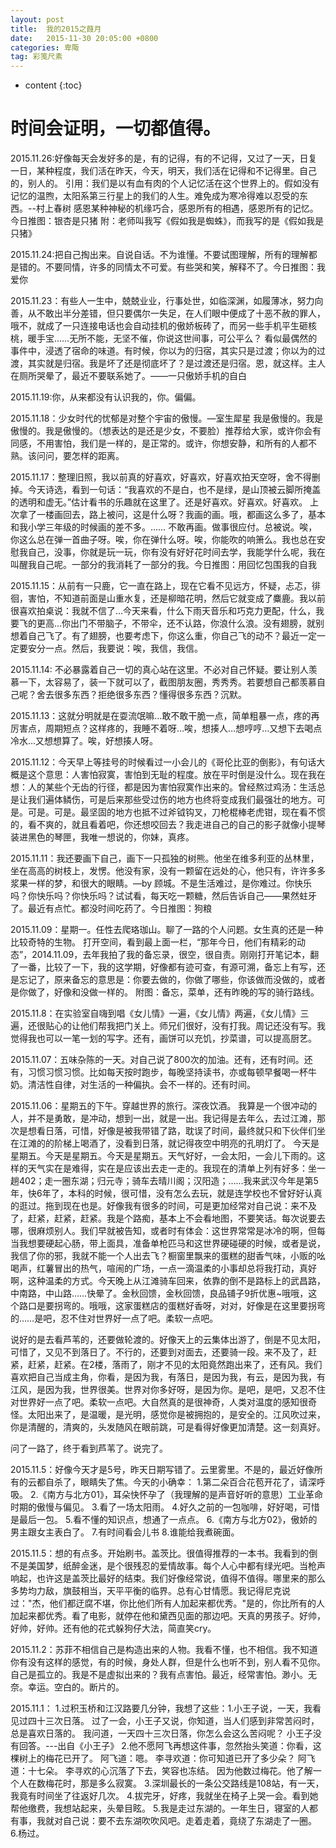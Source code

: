 ```yaml
---
layout: post
title:  我的2015之葭月
date:   2015-11-30 20:05:00 +0800
categories: 卑陬
tag: 彩笺尺素
---
```


* content
{:toc}


时间会证明，一切都值得。
====================================
2015.11.26:好像每天会发好多的是，有的记得，有的不记得，又过了一天，日复一日，某种程度，我们活在昨天，今天，明天，我们活在记得和不记得里。自己的，别人的。
引用：我们是以有血有肉的个人记忆活在这个世界上的。假如没有记忆的温煦，太阳系第三行星上的我们的人生。难免成为寒冷得难以忍受的东西。--村上春树
感恩某种神秘的机缘巧合，感恩所有的相遇，感恩所有的记忆。
今日推图：银杏是只猪
附：老师叫我写《假如我是蜘蛛》，而我写的是《假如我是只猪》

2015.11.24:把自己掏出来。自说自话。不为谁懂。不要试图理解，所有的理解都是错的。不要同情，许多的同情太不可爱。有些哭和笑，解释不了。今日推图：我爱你

2015.11.23：有些人一生中，兢兢业业，行事处世，如临深渊，如履薄冰，努力向善，从不敢出半分差错，但只要偶尔一失足，在人们眼中便成了十恶不赦的罪人，哦不，就成了一只连接电话也会自动挂机的傲娇板砖了，而另一些手机平生砸核桃，暖手宝……无所不能，无坚不催，你说这世间事，可公平么？
看似最偶然的事件中，浸透了宿命的味道。有时候，你以为的归宿，其实只是过渡；你以为的过渡，其实就是归宿。我是坏了还是彻底坏了？是过渡还是归宿。恩，就这样。主人在厕所哭晕了，最近不要联系她了。——一只傲娇手机的自白

2015.11.19:你，从来都没有认识我的，你。偏偏。

2015.11.18：少女时代的忧郁是对整个宇宙的傲慢。—室生犀星 我是傲慢的。我是傲慢的。我是傲慢的。（想表达的是还是少女，不要脸）推荐给大家，或许你会有同感，不用害怕，我们是一样的，是正常的。或许，你想安静，和所有的人都不熟。该问问，要怎样的距离。

2015.11.17：整理旧照，我以前真的好喜欢，好喜欢，好喜欢拍天空呀，舍不得删掉。今天诗选，看到一句话：“我喜欢的不是白，也不是绿，是山顶被云脚所掩盖的透明和虚无。”估计看书的乐趣就在这里了。还是好喜欢。好喜欢。好喜欢。
上次拿了一楼画回去，路上被问，这是什么呀？我画的画。哦，都画这么多了，基本和我小学三年级的时候画的差不多。……
不敢再画。做事很应付。总被说。唉，你这么总在弹一首曲子呀。唉，你在弹什么呀。唉，你能吹的响箫么。我也总在安慰我自己，没事，你就是玩一玩，你有没有好好花时间去学，我能学什么呢，我在叫醒我自己呢。一部分的我消耗了一部分的我。今日推图：用回忆包围我的自我

2015.11.15：从前有一只鹿，它一直在路上，现在它看不见远方，怀疑，忐忑，徘徊，害怕，不知道前面是山重水复，还是柳暗花明，然后它就变成了麋鹿。我以前很喜欢拍桌说：我就不信了…今天来看，什么下雨天音乐和巧克力更配，什么，我要飞的更高…你出门不带脑子，不带伞，还不认路，你浪什么浪。没有翅膀，就别想着自己飞了。有了翅膀，也要考虑下，你这么重，你自己飞的动不？最近一定一定要安分一点。然后，我要说：唉，我信，我信。

2015.11.14: 不必暴露着自己一切的真心站在这里。不必对自己怀疑。要让别人羡慕一下，太容易了，装一下就可以了，截图朋友圈，秀秀秀。若要想自己都羡慕自己呢？舍去很多东西？拒绝很多东西？懂得很多东西？沉默。

2015.11.13：这就分明就是在耍流氓嘛…敢不敢干脆一点，简单粗暴一点，疼的再厉害点，周期短点？这样疼的，我睡不着呀…唉，想揍人…想哼哼…又想下去喝点冷水…又想想算了。唉，好想揍人呀。

2015.11.12：今天早上等挂号的时候看过一小会儿的《哥伦比亚的倒影》，有句话大概是这个意思：人害怕寂寞，害怕到无耻的程度。放在平时倒是没什么。现在我在想：人的某些个无齿的行径，都是因为害怕寂寞作出来的。曾经熬过鸡汤：生活总是让我们遍体鳞伤，可是后来那些受过伤的地方也终将变成我们最强壮的地方。可是。可是。可是。最坚固的地方也抵不过斧钺钩叉，刀枪棍棒老虎钳，现在看不惯的，看不爽的，就且看着吧，你还想咬回去？我走进自己的自己的影子就像小提琴装进黑色的琴匣，我唯一想说的，你妹，真疼。

2015.11.11：我还要画下自己，画下一只孤独的树熊。他坐在维多利亚的丛林里，坐在高高的树枝上，发愣。他没有家，没有一颗留在远处的心，他只有，许许多多浆果一样的梦，和很大的眼睛。—by 顾城。不是生活难过，是你难过。你快乐吗？你快乐吗？你快乐吗？试试看，每天吃一颗糖，然后告诉自己——果然蛀牙了。最近有点忙。都没时间吃药了。今日推图：狗粮

2015.11.09：星期一。任性去爬珞珈山。聊了一路的个人问题。女生真的还是一种比较奇特的生物。
打开空间，看到最上面一栏，“那年今日，他们有精彩的动态”，2014.11.09，去年我拍了我的备忘录，很空，很自责。刚刚打开笔记本，翻了一番，比较了一下，我的这学期，好像都有迹可查，有源可溯，备忘上有写，还是忘记了，原来备忘的意思是：你要去做的，你做了哪些，你该做而没做的，或者是你做了，好像和没做一样的。
附图：备忘，菜单，还有昨晚的写的骑行路线。

2015.11.8：在实验室自嗨到唱《女儿情》一遍，《女儿情》两遍，《女儿情》三遍，还很贴心的让他们帮我把门关上。师兄们很好，没有打我。周记还没有写。我觉得我也可以一笔一划的写字。还有，画饼可以充饥，抄菜谱，可以提高厨艺。

2015.11.07：五味杂陈的一天。对自己说了800次的加油。还有，还有时间。还有，习惯习惯习惯。比如每天按时跑步，每晚坚持读书，亦或每顿早餐喝一杯牛奶。清洁性自律，对生活的一种偏执。会不一样的。还有时间。

2015.11.06：星期五的下午。穿越世界的旅行。深夜饮酒。
我算是一个很冲动的人，并不是勇敢，是冲动，想到一出，就是一出。我记得是去年么，去过江滩，那次是想看日落，可惜，好像是被我带错了路，耽误了时间，最终就只和下伙伴们坐在江滩的的阶梯上喝酒了，没看到日落，就记得夜空中明亮的孔明灯了。
今天是星期五。今天是星期五。今天是星期五。天气好好，一会太阳，一会儿下雨的。这样的天气实在是难得，实在是应该出去走一走的。我现在的清单上列有好多：坐一趟402；走一圈东湖；归元寺；骑车去晴川阁；汉阳造；……我来武汉今年是第5年，快6年了，本科的时候，很可惜，没有怎么去玩，就是连学校也不曾好好认真的逛过。拖到现在也是。好像我有很多的时间，可是更加经常对自己说：来不及了，赶紧，赶紧，赶紧。我是个路痴，基本上不会看地图，不要笑话。每次说要去哪，很麻烦别人。我们早就被告知，或者时有体会：这世界常常是冰冷的啊，但每当我想要硬起心肠，带上面具，准备单枪匹马和这世界硬碰硬的时候，或者是说，我信了你的邪，我就不能一个人出去飞？橱窗里飘来的蛋糕的甜香气味，小贩的吆喝声，红薯冒出的热气，喧闹的广场，一点一滴温柔的小事却总将我打动，真好啊，这种温柔的方式。今天晚上从江滩骑车回来，依靠的倒不是路标上的武昌路，中南路，中山路……快晕了。金秋回馈，金秋回馈，良品铺子9折优惠~哦哦，这个路口是要拐弯的。哦哦，这家蛋糕店的蛋糕好香呀，对对，好像是在这里要拐弯的……是吧，忍不住对世界好一点了吧。柔软一点吧。

说好的是去看芦苇的，还要做轮渡的。好像天上的云集体出游了，倒是不见太阳，可惜了，又见不到落日了。不行的，还要到对面去，还要骑一段。来不及了，赶紧，赶紧，赶紧。在2楼，落雨了，刚才不见的太阳竟然跑出来了，还有风。我们喜欢把自己当成主角，你看，是因为我，有落日，是因为我，有云，是因为我，有江风，是因为我，世界很美。世界对你多好呀，是因为你。是吧，是吧，又忍不住对世界好一点了吧。柔软一点吧。大自然真的是很神奇，人类对温度的感知很奇怪。太阳出来了，是温暖，是光明，感觉你是被拥抱的，是安全的。江风吹过来，你是清醒的，清爽的，头发随风在眼前跳，可是看得好像更加清楚。这一刻真好。

问了一路了，终于看到芦苇了。说完了。

2015.11.5：好像今天才是5号，昨天日期写错了。云里雾里。不是的，最近好像所有的云都自杀了，眼睛失了焦。今天的小确幸：
1.第二朵百合花苞开花了，请深呼吸。
2.《南方与北方01》，耳朵快怀孕了（我理解的是声音好听的意思）工业革命时期的傲慢与偏见。
3.看了一场太阳雨。
4.好久之前的一包咖啡，好好喝，可惜是最后一包。
5.看不懂的知识点，想通了一点点。
6.《南方与北方02》，傲娇的男主跟女主表白了。
7.有时间看会儿书
8.谁能给我煮碗面。

2015.11.5：想的有点多。开始刷书。盖茨比。很值得推荐的一本书。我看到的倒不是美国梦，纸醉金迷，是个很残忍的爱情故事。每个人心中都有绿光吧。当枪声响起，也许这是盖茨比最好的结束。我们好像经常说，值得不值得。哪里来的那么多势均力敌，旗鼓相当，天平平衡的临界。总有心甘情愿。我记得尼克说过："杰，他们都迂腐不堪，你比他们所有人加起来都优秀。"是的，你比所有的人加起来都优秀。看了电影，就停在他和黛西见面的那边吧。天真的男孩子。好帅，好帅，好帅。还有他的花式躲狗仔大法，简直笑cry。

2015.11.2：苏菲不相信自己是构造出来的人物。我看不懂，也不相信。我不知道你有没有这样的感觉，有的时候，身处人群，但是什么也听不到，别人看不见你。自己是孤立的。我是不是虚拟出来的？我有点害怕。最近，经常害怕。渺小。无奈。幸运。空白的。断片的。

2015.11.1：
1.过积玉桥和江汉路要几分钟，我想了这些：1.小王子说，一天，我看见过四十三次日落。 过了一会，小王子又说，你知道，当人们感到非常苦闷时，总是喜欢日落的。 我问道，一天四十三次日落，你怎么会这么苦闷呢？ 小王子没有回答。---出自《小王子》
2.他不愿阿飞再想这件事，忽然抬头笑道：你看，这棵树上的梅花已开了。 阿飞道：嗯。 李寻欢道：你可知道已开了多少朵？ 阿飞道：十七朵。 李寻欢的心沉落了下去，笑容也冻结。 因为他数过梅花。他了解一个人在数梅花时，那是多么寂寞。
3.深圳最长的一条公交路线是108站，有一天，我竟有时间坐了往返好几次。
4.拔完牙，好疼，我就坐在椅子上哭一会。看到她帮他缴费，我想站起来，头晕目眩。
5.我是走过东湖的。一年生日，寝室的人都有事，我就对自己说：要不去东湖吹吹风吧。走着走着，竟绕了东湖走了一圈。
6.杨过。